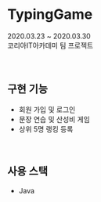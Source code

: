 # TypingGame
2020.03.23 ~ 2020.03.30<br>
코리아IT아카데미 팀 프로젝트<br>
<br><br>

## 구현 기능
- 회원 가입 및 로그인
- 문장 연습 및 산성비 게임
- 상위 5명 랭킹 등록
<br>

## 사용 스택
- Java

